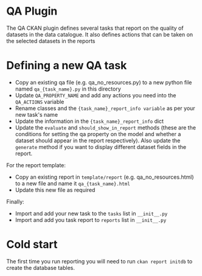 # QA Plugin

The QA CKAN plugin defines several tasks that report on the quality of datasets in the data catalogue. It also defines actions that can be taken on the selected datasets in the reports

# Defining a new QA task
- Copy an existing qa file (e.g. qa_no_resources.py) to a new python file named `qa_{task_name}.py` in this directory
- Update `QA_PROPERTY_NAME` and add any actions you need into the `QA_ACTIONS` variable
- Rename classes and the `{task_name}_report_info variable` as per your new task's name
- Update the information in the `{task_name}_report_info` dict
- Update the `evaluate` and `should_show_in_report` methods (these are the conditions for setting the qa property on the model and whether a dataset should appear in the report respectively). Also update the `generate` method if you want to display different dataset fields in the report.

For the report template:
- Copy an existing report in `template/report` (e.g. qa_no_resources.html) to a new file and name it `qa_{task_name}.html`
- Update this new file as required

Finally:
- Import and add your new task to the `tasks` list in `__init__.py`
- Import and add you task report to `reports` list in `__init__.py`

# Cold start
The first time you run reporting you will need to run `ckan report initdb` to create the database tables.